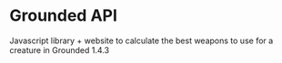 # Grounded API
Javascript library + website to calculate the best weapons to use for a creature in Grounded 1.4.3
